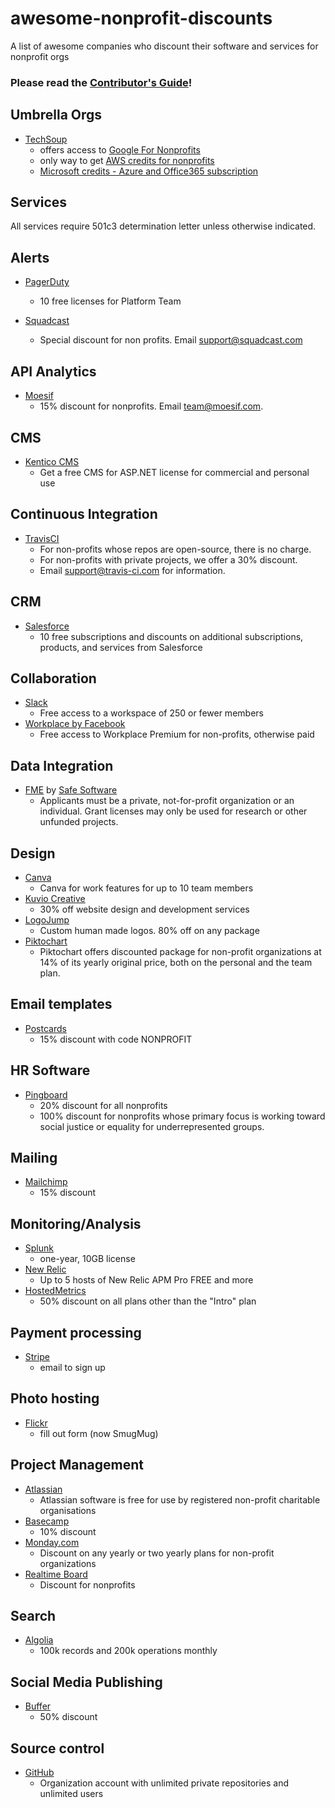 # awesome-nonprofit-discounts
A list of awesome companies who discount their software and services for nonprofit orgs

### Please read the [Contributor's Guide](/ContributorsGuide.md)!

## Umbrella Orgs

* [TechSoup](https://www.techsoup.org/)
  - offers access to [Google For Nonprofits](https://www.google.com/nonprofits/)
  - only way to get [AWS credits for nonprofits](https://aws.amazon.com/government-education/nonprofits/programs/#programs)
  - [Microsoft credits - Azure and Office365 subscription](https://www.microsoft.com/en-us/nonprofits/azure)

## Services
All services require 501c3 determination letter unless otherwise indicated.

## Alerts

* [PagerDuty](https://www.pagerduty.com/foundation/)
  - 10 free licenses for Platform Team

* [Squadcast](https://www.squadcast.com/pricing)
  - Special discount for non profits. Email support@squadcast.com

## API Analytics

* [Moesif](https://www.moesif.com)
  - 15% discount for nonprofits. Email team@moesif.com.

## CMS

* [Kentico CMS](https://www.kentico.com/download-demo/free-cms-for-asp-net)
  - Get a free CMS for ASP.NET license for commercial and personal use

## Continuous Integration

* [TravisCI](https://www.travis-ci.com)
  - For non-profits whose repos are open-source, there is no charge.
  - For non-profits with private projects, we offer a 30% discount. 
  - Email support@travis-ci.com for information.

## CRM
* [Salesforce](http://www.salesforce.org/nonprofit/)
  - 10 free subscriptions and discounts on additional subscriptions, products, and services from Salesforce

## Collaboration

* [Slack](https://get.slack.help/hc/en-us/articles/204368833-Slack-for-Nonprofits-program)
  - Free access to a workspace of 250 or fewer members
* [Workplace by Facebook](https://nonprofits.fb.com/topic/workplace/)
  - Free access to Workplace Premium for non-profits, otherwise paid 
  
## Data Integration

* [FME](https://www.safe.com/free-fme-licenses/non-profit/) by [Safe Software](https://www.safe.com/)
  - Applicants must be a private, not-for-profit organization or an individual. Grant licenses may only be used for research or other unfunded projects.

## Design

* [Canva](https://support.canva.com/account-basics/nonprofit-program/apply-for-nonprofit/)
  - Canva for work features for up to 10 team members
* [Kuvio Creative](https://www.kuv.io/)
  - 30% off website design and development services
* [LogoJump](https://logojump.com/)
  - Custom human made logos. 80% off on any package 
* [Piktochart](https://piktochart.com/pricing/nonprofit/)
  - Piktochart offers discounted package for non-profit organizations at 14% of its yearly original price, both on the personal and the team plan.  

## Email templates

* [Postcards](https://pingboard.com/nonprofits/)
  - 15% discount with code NONPROFIT

## HR Software

* [Pingboard](https://pingboard.com/nonprofits)
  - 20% discount for all nonprofits
  - 100% discount for nonprofits whose primary focus is working toward social justice or equality for underrepresented groups.

## Mailing
	
* [Mailchimp](https://mailchimp.com/help/about-mailchimp-discounts/)
  - 15% discount

## Monitoring/Analysis

* [Splunk](https://www.splunk.com/en_us/about-us/splunk-pledge/nonprofit-license-application.html)
  -  one-year, 10GB license 
* [New Relic](https://newrelic.com/nonprofit)
  - Up to 5 hosts of New Relic APM Pro FREE and more
* [HostedMetrics](https://hostedmetrics.com/)
  - 50% discount on all plans other than the "Intro" plan

## Payment processing

* [Stripe](https://support.stripe.com/questions/does-stripe-offer-a-fee-discount-for-non-profit-organizations)
  - email to sign up
  
## Photo hosting

* [Flickr](https://help.flickr.com/en_us/discounts-for-non-profit-organizations-rJio8cn7)
  - fill out form (now SmugMug)
  
## Project Management
	
* [Atlassian](https://www.atlassian.com/software/views/community-license-request?_ga=2.70501202.370984657.1538043591-445688261.1538043591)
  - Atlassian software is free for use by registered non-profit charitable organisations
* [Basecamp](https://basecamp.com/discounts)
  - 10% discount
* [Monday.com](https://support.monday.com/hc/en-us/articles/115005321269-Are-there-non-profit-plans-available-)
  - Discount on any yearly or two yearly plans for non-profit organizations
* [Realtime Board](https://realtimeboard.com/pricing/)
  - Discount for nonprofits
  
## Search

* [Algolia](https://www.algolia.com/for-open-source)
  - 100k records and 200k operations monthly

## Social Media Publishing

* [Buffer](https://buffer.com/nonprofits)
  - 50% discount
  
## Source control

* [GitHub](https://github.com/nonprofit)
  - Organization account with unlimited private repositories and unlimited users
  
